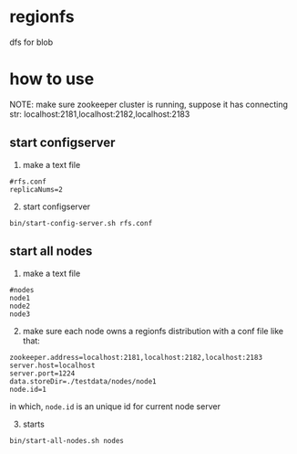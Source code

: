 # regionfs
dfs for blob

# how to use

NOTE: make sure zookeeper cluster is running, suppose it has connecting str: localhost:2181,localhost:2182,localhost:2183

## start configserver

1. make a text file
```
#rfs.conf
replicaNums=2
```
2. start configserver
```
bin/start-config-server.sh rfs.conf
```

## start all nodes

1. make a text file
```
#nodes
node1
node2
node3
```

2. make sure each node owns a regionfs distribution with a conf file like that:
```
zookeeper.address=localhost:2181,localhost:2182,localhost:2183
server.host=localhost
server.port=1224
data.storeDir=./testdata/nodes/node1
node.id=1
```

in which, `node.id` is an unique id for current node server

3. starts
```
bin/start-all-nodes.sh nodes
```
